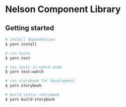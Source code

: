 # Nelson Component Library

## Getting started

```bash
# install dependencies
$ yarn install

# run tests
$ yarn test

# run tests in watch mode
$ yarn test:watch

# run storybook for development
$ yarn storybook

# build static storybook
$ yarn build-storybook
```

